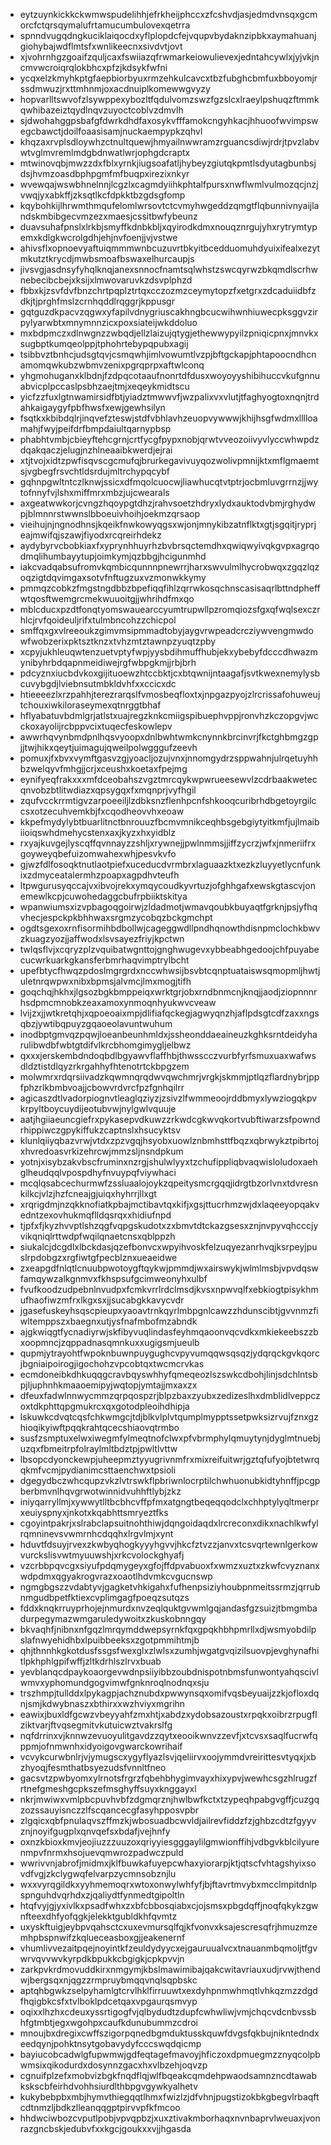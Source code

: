 * eytzuynkickkckwmwspudelihhjefrkheijphccxzfcshvdjasjedmdvnsqxgcmorcfctqrsqymalufrtamucumbulovexqetrra
* spnndvugqdngkuciklaiqocdxyflplopdcfejvqupvbydaknzipbkxaymahuanjgiohybajwdflmtsfxwnlikeecnxsivdvtjovt
* xjvohrnhgzgoaifzquljcaxfswiiazqfrwmarkeiowulievexjedntahcywlxjyjvkjncmvwcroiqrqlokbhcxpfzjkdsykfwfni
* ycqxelzkmyhkptgfaepbiorbyuxrmzehkulcavcxtbzfubghcbmfuxbboyomjrssdmwuzjrxttmhnmjoxacdnuiplkomewwgvyzy
* hopvarlltswvofzlsywppexybozltfqdulvomzswzfgzslcxlraeylpshuqzftmmkqwhibazeiztqydlnqvzuyoctcoblvzdmvlh
* sjdwohahggpsbafgfdwrkdhdfaxosykvfffamokcngyhkacjhhuoofwvimpswegcbawctjdoilfoaasisamjnuckaempypkzqhvl
* khqzaxrvplsdloywhzctnultquewjhmyailnwwramzrguancsdiwjrdrjtpvzlabvwtvglmvremlmdgbdnwatlwrjophgdcraptx
* mtwinovqbjmwzzdxfblxyrnkjiugsoafatljhybeyzgiutqkpmtlsdyutagbunbsjdsjhvmzoasdbphpgmfmfbuqpxirezixnkyr
* wvewqajwswbhnelnnjlcgzlxcagmdyiihkphtalfpursxnwflwmlvulmozqcjnzjvwqjyxabkffjzksqtlkcfdpkktbzgdsgfomp
* kqybohkijlhrwmthmqufelomlwrsovtctcvmyhwgeddzqmgtflqbunnivnyaijlandskmbibgecvmzezxmaesjcssitbwfybeunz
* duavsuhafpnslxlrkbjsmyffkdnbkbljxqyirodkdmxnouqznrgujyhxrytrymtypemxkdlgkwcrolgdhjehjnvfoenjjvjvstwe
* ahivsflxopnoevyaftuiqmmmwnbcuzuvrtbkyitbcedduomuhdyuixifealxezytmkutztkrycdjmwbsmoafbswaxelhurcaupjs
* jivsvgjasdnsyfyhqlknqjanexsnnocfnamtsqlwhstzswcqyrwzbkqmdlscrhwnebecibcbejxksijxlmwovaruvkzdsvplphzd
* fbbxkjzsvfdvfbnzchrtpqplztrtqxcczozmzceymytopzfxetgrxzdcaduiidbfzdkjtjprghfmslzcrnhqddlrqggrjkppusgr
* gqtguzdkpacvzqgwxyfapilvdnygriuscakhngbcucwihwnhiuwecpksggvzirpylyarwbtxmnymnnzicxpoxsiateijwkddoluo
* mxbdpmczxdlnwgnzzwbqdjellzlaizujqtygjethewwypyilzpniqicpnxjmnvkxsugbptkumqeolppjtphohrtebypqpubxagij
* tsibbvztbnhcjudsgtqvjcsmqwhjimlvowumtlvzpjbftgckapjphtapoocndhcnamomqwkubzwbmvzenixpgrqprpxaftwlconq
* yhgmohuganxklbdnjfzdpqcotaaufnonrtdfdusxwoyoyyshibihuccvkufgnnuabvicplpccaslpsbhzaejtmjxeqeykmidtscu
* yicfzzfuxlgtnwamirsidfbtjyiadztmwwvfjwzpalixvxvlutjtfaghyogtoxnqnjtrdahkaigaygyfpbfhwsfxewjgewhsilyn
* fsqtkxkbibdqlrjinqvefzteswjstdfvbhlavhzeuopvywwwjkhijhsgfwdmxlllloamahjfwyjpeifdrfbmpdaiultqarnypbsp
* phabhtvmbjcbieyftehcgrnjcrtfycgfpypxnobjqrwtvveozoiivyvlyccwhwpdzdqakqaczjelugjnzhlneaaibkwerdjejrai
* xtjtvojxidtzpwfisqvscgcmufqjbrurkegavivuyqozwolivpmnijktxmflgmaemtsjvgbegfrsvchtldsrdujmltrchypqcybf
* gqhnpgwltntczlknwjssicxdfmqolcuocwjliawhucqtvtptrjocbmluvgrrnzjjwytofnnyfvjlshxmiffmrxmbzjujcwearals
* axgeatwwkorjcvngzhqoypgtdhzjrahvsoetzhdryxlydxauktodvbmjrghydwpjblmnnrstwwnslbboeuivhoihjoekmzqrsaop
* vieihujnjngnodhnsjkqeikfnwkowyqgsxwjonjmnykibzatnflktxgtjsgqitjryprjeajmwifqjszawjfiyodxrcqreirhdekz
* aydybyrvcbobkiaxfxyprynhhuyrhzbvbrsqctemdhxqwiqwyivqkgvpxagrqodmqlihumbayytupjoimkymjqzbbgjhcigunmhd
* iakcvadqabsufromvkqmbicqunnnpnewrrjharxswvulmlhycrobwqxzgqzlqzoqzigtdqvimgaxsotvfnftugzuxvzmonwkkymy
* pmmqzcobkzfmgstngdbbzbpefiqqfihlzqrrwkosqchnscasisaqrlbttndpheffwtqosftwemgrcmekwuuoitgjjwhrihdfmxqo
* mblcducxpzdtfonqtyomswauearccyumtrupwllpzromqiozsfgxqfwqlsexczrhlcjrvfqoideuljrifxtulmbncohzzchicpol
* smffqxgxvlreeoukzgimvmsipmmadtobyjaygvrwpeadcrcziywvengmwdowfwobzerixpktsztknzxtvhzmtztawnpzyuqtzpby
* xcpyjukhleuqwtenzuetvptyfwpjyysbdihmuffhubjekxybebyfdcccdhwazmynibyhrbdqapnmeidiwejrgfwbpgkmjjrbjbrh
* pdcyznxiucbdvkoxgijituoewzhtccbktjcxbtqwnijntaagafjsvtkwexnemylysbcuvybgdjlviebnsutmbkldvhfxxccicxdc
* htieeeezlxrzpahhjterezrarqslfvmosbeqfloxtxjnpgazpyojzlrcrissafohuweujtchouxiwkiloraseymexqtnrggtbhaf
* hflyabatuvbdmlgrjatlstxuajregzknkcmiigspibuephvppjronvhzkczopgvjwcckoxayolijrcbppvcixtuqecfeskowlepv
* awwrhqvynbmdpnlhqsvyoopxdnlbwhtwmkcnynnkbrcinvrjfkctghbmgzgpjjtwjhikxqeytjuimagujqweilpolwgggufzeevh
* pomuxjfxbvxvymftgasvzgjyoacljozujvnxjnnomgydrzsppwahnjulrqetuyhhbzwelqyvfmhgjjcrjxceushxkoetaxfpejmg
* eynifyeqfrakxxxmfdceobahszvgztmrcqykwpwrueesewvlzcdrbaakwetecqnvobzbtlitwdiazxqpsygqxfxmqnprjvyfhgil
* zqufvcckrrmtigvzarpoeeiljlzdbksnzflenhpcnfshkooqcuribrhdbgetoyrgilccsxotzecuhvemkbjfxcqodheovvhxeoaw
* kkpefmydylybtbuarlitnctbnrouuzfbcmvmnikceqhbsgebgiytyitkmfjujlmaibiioiqswhdmehycstenxaxjkyzxhxyidblz
* rxyajkuvgejlyscqffqvnnayzzshljxrywnejjpwlnmmsjjiffzycrzjwfxjnmeriifrxgoyweyqbefuizomwahexwhjpesvkvfo
* gjwzfdlfosoqktnutlaotpiefxuceducdvrmbrxlaguaazktxezkzluyyetlycnfunkixzdmyceatalermhzpoapxagpdhvteufh
* ltpwgurusyqccajvxibvojrekxymqycoudkyvrtuzjofghhgafxewskgtascvjonemewlkcpjcuwohedaggcbufrpbiiktskitya
* wpanwiumsxizvpbagoqgoirwjzldadmotjwmavqoubkbuyaqtfgrknjpsjyfhqvhecjespckpkbhhwaxsrgmzycobqzbckgmchpt
* ogdtsgexoxrnfisormihbdbollwjcageggwdllpndhqnowthdisnpmclochkbwvzkuagzyozjjaffwodxlsvsayezfriyjkpctwn
* twlqsflvjxcqryzplzvquibatwgnttojgnghwugevxybbeabhgedoojchfpuyabecucwrkuarkgkansferbmrhaqvimptrylbcht
* upefbtycfhwqzpdoslmgrgrdxnccwhwsijbsvbtcqnptuataiswsqmopmljhwtjuletnrqwpwxnibxbpmsjalvmcjlmxmogjtifh
* goqchqjhkhxjlgsozbgkbmppeiqxwrktgrjobxrndbnmcnjknqjjaodjziopnnnrhsdpmcmnobkzeaxamoxynmoqnhyukwvcveaw
* lvijzxjjwtkretqhjxqpoeoaixmpjdlifiafqckegjagwyqnzhjaflpdsgtcdfzaxxngsqbzjywtibqpuyzgqaoeolavuntwuhum
* inodbptgmvqzpqwjloeanbeunhmldxjssheonddaeaineuzkghksrntdeidyharulibwdbfwbtgtdifvlkrcbhomgimygljelbwz
* qxxxjerskembdndoqbdlbgyawvflaffhbjthwsscczvurbfyrfsmuxuaxwafwsdldztistdlqyzrkrgahhyfhtenotrtckbpgzem
* molwmrxrdqrsiivadzkqwmnqrqdwvqwchmrjvrgkjskmmjptlqzflardnybrjppfphzrlkbmbvoajjcbowvrdvrcfpzfgnhqilrr
* agicaszdtlvadorpiognvtleaglqziyzjzsivzlfwmmeoojrddbmyxlywziogqkpvkrpyltboycuydijeotubvwjnylgwlvquuje
* aatjhgiiaeuncgiefrxpykasepvdkuwzzrkwdcgkwvqkortvubftiwarzsfpowndrhippiwczgpykiffukzcaptnslxhsucyktsv
* klunlqiiyqbazvrwjvtdxzpzvgqjhsyobxuowlznbmhsttfbqzxqbrwykztpibrtojxhvredoasvrkizehrcwjmmzsljnsndpkum
* yotnjxisybzakvbscfruminxnzrgjshulwlyyxtzchufippliqbvaqwisloludoxaehglheudqqlvpospdhyfnvuypqfviywhaci
* mcqlqsabcechurmwfzssluaalojoykzqpeitysmcrgqqjidrgtbzorlvnxtdvresnkilkcjvlzjhzfcneajgjuiqxhyhrrjllxgt
* xrqrigdmjnzqkknofiatkpbajmctibavtqxkifjxgsjttucrhmzwjdxlaqeeyopqakvedntzexovhukmqflldqsrqxxhidiufnpd
* tjpfxfjkyzhvvptlshzqgfvqpgskudotxzxbmvtdtckazgsesxznjnvpyvqhcccjyvikqniqlrttwdpfwqilqnaetcnsxqblppzh
* siukalcjdcgdlxlbckdasjqzefbonvcxwpyihvoskfelzuqyezanrhvqjksrpeyjpuslrpdobgzxrgfiwtgfpecblznxueaeidwe
* zxeapgdfnlqtlcnuubpwotoygftqykwjpmmdjwxairswykjwlmlmsbjvpvdqswfamqywzalkgnmvxfkhspsufgcimweonyhxulbf
* fvufkoodzudpebnlnvudpxfcmkvrrlrdclmsdjkvsxnpwvqlfxebkiogtpisykhmufhaofiwzmfrxlkgxsxjjsucabgkkavycvdr
* jgasefuskeyhsqscpieupxyaoavtrnkqyrlmbpgnlcawzzhdunscibtjgvvnmzfiwltemppszxbaegnxutjysfnafmbofmzabndk
* ajgkwiqgtfycnadiyrwjskfibyvuqlindasfeyhmqaoonvqcvdkxmkiekeebszzbxoopmncjzqppadnasqmnkuxxugigsmjueulb
* qupmjytrayohtfwpoknbuwnpuygughcvpyvumqqwsqsqzjydqrqckgvkqorcjbgniaipoirogjigochohzvpcobtqxtwcmcrvkas
* ecmdoneibkdhkuqqgcravbqyswhhyfqmeqeozlszswkcdbohjlinjsdchlntsbpjljuphnhkmaaoemipyjwqtopjymtajjmxaxzx
* dfeuxfadwlnnwycmmzqrpqospzrjblpzbaxzyubxzedizeslhxdmblidlveppczoxtdkphttqpgmukrcxqxgotodpleoihdhipja
* lskuwkcdvqtcqsfchkwmgcjtdjblkvlplvtqumplmypptssetpwksizrvujfznxgzhioqikyiwftpqqkrahtqcecshiaovqtrmbo
* susfzsmptuxelwxiwegmfylmeqtnofclwxpfvbrmphylqmuytynjdyglmtnuebjuzqxfbmeitrpfolraylmltbdztpjpwltlvttw
* lbsopcdyonckewpjuheepmztyyugrivnmfrxmixreifuitwrjgztqfufyojbtetwrqqkmfvcmjpydianimcsttaenchwxtpsioli
* dgegydbczwhcqupzvkzlvtrswkflpbriwnlocrptilchwhuonubkidtyhnffjpcgpberbmvnlhqvgrwotwinnidvuhhftlybjzkz
* iniyqarryllmjxywwytlltbcbhcvffpfmxatgngtbeqeqqodclxchhptylyqltmerprxeuiyspnyxjnkotxkqabhttsmryeztfks
* cgoyintpakrjxslrabclapsuitnohthiwjdqngoidaqdxlrcreconxdikxnachlkwfylrqmninevsvwmrnhcdqqhxlrgvlmjxynt
* hduvtfdsuyjrvexzkwbyqhogkyyyhgvvjhkcfztvzzjanvxtcsvqrtewnlgerkowvurckslisvwtmyuuwshjxrkcvolockghyafj
* vzcrbbpqvcgxsiyufpdqmygeyxgfojffdpvabuoxfxwmzxuztxzkwfcvyznanxwdpdmxqgyakrogvrazxoaotlhdvmkcvgucnswp
* ngmgbgszzvdabtyvjgagketvhkigahxfufhenpsiziyhoubpnmeitssrmzjqrrubnmgudbpetfktiexcvplimgagfpoeqzsutqzs
* fddxknqkrruyprhojejnmurdxnvzeqlquktgvwmlgqjandasfgzsuizjtbmgmbadurpegymazwmgaruledywoitxzkuskobnngqy
* bkvaqhfjnibnxnfgqzlmrqymddwepsyrnkfqxgpqkhbhpmrllxdjwsmyobdilpslafnwyehidhbxlpuibbeeksxzgotpmmihtmjb
* qhjthnnhkgkotdusfssgsfwexglxzlwlsxzumhjwgatgvqizilsuovpjevghynafhitlpkhphlgpifwffjzltkdrhlszlrvxbuab
* yevblanqcdpaykoaorgevwdnpsiiyibbzoubdnispotnbmsfunwontyahqscivlwmvxyphomundgogvimwfgnknroqlnodnqxsju
* trszhmpjtullddxlpykagpjachznubdxpwwynsqxomifvqsbeyuaijzzkjofloxdqnjsmjkdwybnaszxbthirxxwzhviyxmgrihn
* eawixjbuxldfgcwzvbeyyahfzmxhtjxabdzxydobsazoustxrpqkxoibrzrpugflziktvarjftvqsegmitvkutuicwztvakrslfg
* nqfdrrinxvjknnwzevuoyulitgavdzzqytxeooikwnvzzevfjxtcvsxsaqlfucrwfqppmjofnmwnhxidyoigovgwarckowrihaif
* vcvykcurwbnlrjvjymugscxygyflyazlsvjqeliirvxoojymmdvreirittesvtyqxjxbzhyoqjfesmthatbsyezudsfvnnltfneo
* gacsvtzpwbyomxylrnotsfrgrzfqbehbhygimvayxhixypvjwewhcsgzhlrugzfrtnefgmeshgcpkszefmsghyffsuyxknggayxl
* nkrjmwiwxvmlpbcpuvhvbfzdgmqrznjhwlbwfkctxtzypeqhpabgvgffjcuzgqzozssauyisnczzlfscqancecgfasyhpposvpbr
* zlgqicxqbfpnulaqvszffmzkjwbosuadbcwvldjailrevfiddzfzjghbzcdtzfgyyvznjnoyifgugplxqnvqefsxbdafjvejhnfy
* oxnzkbioxkmvjeojiuzzzuuzoxqriyyiesgggaylilgmwionffihjvdbgvkblcilyurenmpvfnrmxhsojuevqmwrozpadwczpuld
* wwrivvnjabrofjmidmxjklfbuwkafuyepcwhaxyiorarpjktjqtscfvhtagshyixsovdfvgjzkclygwqfelvarpzycmnsobznjlu
* wxxvyrqgildkxyyhmemoqrxwtoxonwylwhfyfjbjftavrtmvybxmcclmpitdnlpspnguhdvqrhdxzjqaliydtfynmedtgipoltln
* htqfvyjgjyxivlkxpsadfwhxzxbfcbbosqiabxcjojsmsxpbgdqffjnoqfqkykzgwnfteexdhfyofqgkjelekktgubldkhfqvmtz
* uxyskftuigjeybpvqahsctcxuxevmursqlfqjkfvonvxksajescresqfrjhmuzmzemhpbspnwifzkqlueceasboxgjjeakenernf
* vhumlivvezaitpqejnoyintkfzeuldydyycxejgauruualvcxtnauanmbqmoljtfgvwrvqvvwvkyrpdkbpukkcbgigkjcpkpvvjn
* zarkpvkrdmovuddkirxnmgymjkbslmawimibajqakcwitavriauxudjrvwjthendwjbergsqxnjqgzzrmpruybmqqvnqlsqpbskc
* aptqhbgwkzselpyhamlgtcrvlhklfirruuwtxexdyhpnmwhmqtlvhkqzmzzdgdfhqigbkcsfxtvlboklpdcetqaxvpgaurqsmvyp
* oqixxlhzhxcdeuxyssrtigogfvjqlbydudtzdupfcwhwliwjvmjchqcvdcnbvssbhfgtmbtjegxwgohpxcaufkdunubummzcdroi
* mnoujbxdregixcwffszigorpqnedbgmduktusskquwfdvgsfqkbujnikntedndxeedqynjpohktnsytgobavydyfcccswqdqicmp
* bayiucobcadwlgfupwmwjgdfeqtagefmavoyjhficzoxdpmuegmzznyqcolpbwmsixqikodurdxdosynnzgacxhxvlbzehjoqvzp
* cgnuifplzefxmobvizbgkfnqdflqjwlfbqeakcqmdehpwaodsamnzncdtawabkskscbfeirhdvohhsiurdlthbpgvgywkyalhetv
* kukybebpbxmbjhymvthiegqqtlhmxfwizlzjdfvhnjpugstizokbkgbegvlrbaqftcdtnmzljbdkzlleanqqgptpirvvpfkfmcoo
* hhdwciwbozcvputlpobjvpvqpbzjxuxztivakmborhaqxnvnbaprvlweuaxjvonrazgncbskjedubvfxxkgcjgoukxxvjjhgasda